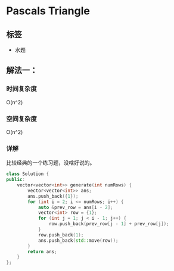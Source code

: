 # Pascals Triangle

## 标签
* 水题

## 解法一：

### 时间复杂度
O(n^2)

### 空间复杂度
O(n^2)

### 详解
比较经典的一个练习题，没啥好说的。

```c++
class Solution {
public:
    vector<vector<int>> generate(int numRows) {
        vector<vector<int>> ans;
        ans.push_back({1});
        for (int i = 2; i <= numRows; i++) {
            auto &prev_row = ans[i - 2];
            vector<int> row = {1};
            for (int j = 1; j < i - 1; j++) {
                row.push_back(prev_row[j - 1] + prev_row[j]);
            }
            row.push_back(1);
            ans.push_back(std::move(row));
        }
        return ans;
    }
};
```

